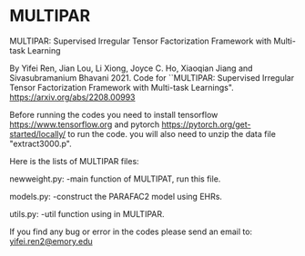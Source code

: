 # MULTIPAR
MULTIPAR: Supervised Irregular Tensor Factorization Framework with Multi-task Learning

By Yifei Ren, Jian Lou, Li Xiong, Joyce C. Ho, Xiaoqian Jiang and Sivasubramanium Bhavani 2021. Code for ``MULTIPAR: Supervised Irregular Tensor
Factorization Framework with Multi-task Learnings". https://arxiv.org/abs/2208.00993

Before running the codes you need to install tensorflow https://www.tensorflow.org and pytorch https://pytorch.org/get-started/locally/ to run the code. 
you will also need to unzip the data file "extract3000.p".

Here is the lists of MULTIPAR files:

newweight.py: -main function of MULTIPAT, run this file.

models.py: -construct the PARAFAC2 model using EHRs.

utils.py: -util function using in MULTIPAR.

If you find any bug or error in the codes please send an email to: yifei.ren2@emory.edu
